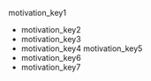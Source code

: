 motivation_key1
* motivation_key2
* motivation_key3
* motivation_key4
motivation_key5
* motivation_key6
* motivation_key7

